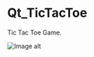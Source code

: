 # Qt_TicTacToe
Tic Tac Toe Game.  

 ![Image alt](https://github.com/vaedermakar/Qt_TicTacToe/tree/main/images/image1.png)  
